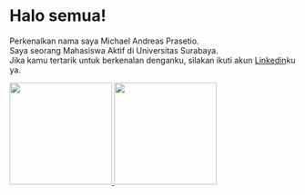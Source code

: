 # Halo semua! 
Perkenalkan nama saya Michael Andreas Prasetio.\
Saya seorang Mahasiswa Aktif di Universitas Surabaya.\
Jika kamu tertarik untuk berkenalan denganku, silakan ikuti akun [Linkedin](https://www.linkedin.com/in/michael-andreas-prasetio-0498a91bb)ku ya.
 
<p align="left">
<a href="https://github.com/michael-tio">
  <img height="180em" src="https://github-readme-stats-eight-theta.vercel.app/api?username=michael-tio&show_icons=true&theme=algolia&include_all_commits=true&count_private=true"/>
  <img height="180em" src="https://github-readme-stats-eight-theta.vercel.app/api/top-langs/?username=michael-tio&layout=compact&langs_count=8&theme=algolia"/>
</a>
</p>
